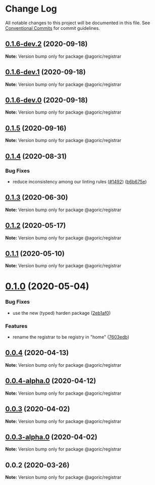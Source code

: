 # Change Log

All notable changes to this project will be documented in this file.
See [Conventional Commits](https://conventionalcommits.org) for commit guidelines.

## [0.1.6-dev.2](https://github.com/Agoric/agoric-sdk/compare/@agoric/registrar@0.1.6-dev.1...@agoric/registrar@0.1.6-dev.2) (2020-09-18)

**Note:** Version bump only for package @agoric/registrar





## [0.1.6-dev.1](https://github.com/Agoric/agoric-sdk/compare/@agoric/registrar@0.1.6-dev.0...@agoric/registrar@0.1.6-dev.1) (2020-09-18)

**Note:** Version bump only for package @agoric/registrar





## [0.1.6-dev.0](https://github.com/Agoric/agoric-sdk/compare/@agoric/registrar@0.1.5...@agoric/registrar@0.1.6-dev.0) (2020-09-18)

**Note:** Version bump only for package @agoric/registrar





## [0.1.5](https://github.com/Agoric/agoric-sdk/compare/@agoric/registrar@0.1.4...@agoric/registrar@0.1.5) (2020-09-16)

**Note:** Version bump only for package @agoric/registrar





## [0.1.4](https://github.com/Agoric/agoric-sdk/compare/@agoric/registrar@0.1.3...@agoric/registrar@0.1.4) (2020-08-31)


### Bug Fixes

* reduce inconsistency among our linting rules ([#1492](https://github.com/Agoric/agoric-sdk/issues/1492)) ([b6b675e](https://github.com/Agoric/agoric-sdk/commit/b6b675e2de110e2af19cad784a66220cab21dacf))





## [0.1.3](https://github.com/Agoric/agoric-sdk/compare/@agoric/registrar@0.1.2...@agoric/registrar@0.1.3) (2020-06-30)

**Note:** Version bump only for package @agoric/registrar





## [0.1.2](https://github.com/Agoric/agoric-sdk/compare/@agoric/registrar@0.1.1...@agoric/registrar@0.1.2) (2020-05-17)

**Note:** Version bump only for package @agoric/registrar





## [0.1.1](https://github.com/Agoric/agoric-sdk/compare/@agoric/registrar@0.1.0...@agoric/registrar@0.1.1) (2020-05-10)

**Note:** Version bump only for package @agoric/registrar





# [0.1.0](https://github.com/Agoric/agoric-sdk/compare/@agoric/registrar@0.0.4...@agoric/registrar@0.1.0) (2020-05-04)


### Bug Fixes

* use the new (typed) harden package ([2eb1af0](https://github.com/Agoric/agoric-sdk/commit/2eb1af08fe3967629a3ce165752fd501a5c85a96))


### Features

* rename the registrar to be registry in "home" ([7603edb](https://github.com/Agoric/agoric-sdk/commit/7603edb8abed8573282337a66f6af506e8715f8c))





## [0.0.4](https://github.com/Agoric/agoric-sdk/compare/@agoric/registrar@0.0.4-alpha.0...@agoric/registrar@0.0.4) (2020-04-13)

**Note:** Version bump only for package @agoric/registrar





## [0.0.4-alpha.0](https://github.com/Agoric/agoric-sdk/compare/@agoric/registrar@0.0.3...@agoric/registrar@0.0.4-alpha.0) (2020-04-12)

**Note:** Version bump only for package @agoric/registrar





## [0.0.3](https://github.com/Agoric/agoric-sdk/compare/@agoric/registrar@0.0.3-alpha.0...@agoric/registrar@0.0.3) (2020-04-02)

**Note:** Version bump only for package @agoric/registrar





## [0.0.3-alpha.0](https://github.com/Agoric/agoric-sdk/compare/@agoric/registrar@0.0.2...@agoric/registrar@0.0.3-alpha.0) (2020-04-02)

**Note:** Version bump only for package @agoric/registrar





## 0.0.2 (2020-03-26)

**Note:** Version bump only for package @agoric/registrar
